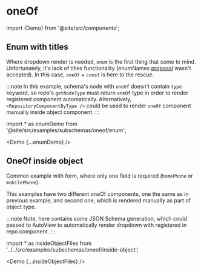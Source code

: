 # oneOf

import {Demo} from '@site/src/components';

## Enum with titles

Where dropdown render is needed, `enum` is the first thing that come to mind. Unfortunately, it's lack of titles functionality (enumNames [proposal](https://github.com/rjsf-team/react-jsonschema-form/issues/532) wasn't accepted).
In this case, `oneOf` + `const` is here to the rescue.

:::note
In this example, schema's node with `oneOf` doesn't contain `type` keyword, so repo's `getNodeType` must return `oneOf` type in order to render registered component automatically.
Alternatively, `<RepositoryComponentByType />` could be used to render `oneOf` component manually inside object component.
:::

import * as enumDemo from '@site/src/examples/subschemas/oneof/enum';

<Demo {...enumDemo} />

## OneOf inside object

Common example with form, where only one field is required (`homePhone` or `mobilePhone`).

This examples have two different oneOf components, one the same as in previous example, and second one, which is rendered manually as part of object type.

:::note
Note, here <CustomOneOfComponent /> contains some JSON Schema generation, which could passed to AutoView to automatically render dropdown with registered in repo component.
:::

import * as insideObjectFiles from '../../src/examples/subschemas/oneof/inside-object';

<Demo {...insideObjectFiles} />
